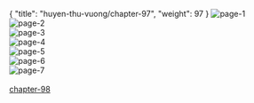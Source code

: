 { "title": "huyen-thu-vuong/chapter-97", "weight": 97 }
<img src="huyen-thu-vuong_0097_01-79981559ea11d1fa47e8109deb995212.webp" alt="page-1" origin="https://3.bp.blogspot.com/-_Xau5-f29iY/V1VVccyXJKI/AAAAAAAHdaQ/H3DDV7_kTnY/s0/Huyen-Thu-Vuong-Chapter-97-P-2.jpg"><br/>
<img src="huyen-thu-vuong_0097_02-61b4161d338ba9688587aaec9ce7790f.webp" alt="page-2" origin="https://3.bp.blogspot.com/-H88_Fw6JX1Q/V1VVdnrWKZI/AAAAAAAHdaY/r4kVsL48LYg/s0/Huyen-Thu-Vuong-Chapter-97-P-3.jpg"><br/>
<img src="huyen-thu-vuong_0097_03-976c6c0f0051418e32c2d047617b6135.webp" alt="page-3" origin="https://3.bp.blogspot.com/-SKfUgbcoGAQ/V1VVe9cYYPI/AAAAAAAHdag/sbgzBg48Ctw/s0/Huyen-Thu-Vuong-Chapter-97-P-4.jpg"><br/>
<img src="huyen-thu-vuong_0097_04-a72bd2224f27de7a74e0e440cb0d7bdf.webp" alt="page-4" origin="https://3.bp.blogspot.com/-_QHwxYxwQdw/V1VVfwPwDpI/AAAAAAAHdao/Cnl3hfkmr5o/s0/Huyen-Thu-Vuong-Chapter-97-P-5.jpg"><br/>
<img src="huyen-thu-vuong_0097_05-89d1cc3bd7efb41664dba6db0f136605.webp" alt="page-5" origin="https://3.bp.blogspot.com/-FjW1elG5fBc/V1VVhNQZ70I/AAAAAAAHdaw/yNdWkYg4Oj4/s0/Huyen-Thu-Vuong-Chapter-97-P-6.jpg"><br/>
<img src="huyen-thu-vuong_0097_06-88d6dccc56aa551fd654b75ebfa0aa8b.webp" alt="page-6" origin="https://3.bp.blogspot.com/-sXjY5pqZo7k/V1VViP0wjgI/AAAAAAAHda4/qsOiYT82joE/s0/Huyen-Thu-Vuong-Chapter-97-P-7.jpg"><br/>
<img src="huyen-thu-vuong_0097_07-27a2ce5989027ad44bf9eb5d2279fa7c.webp" alt="page-7" origin="https://3.bp.blogspot.com/-dJUlxcGzjKM/V1VVjB2G5iI/AAAAAAAHdbA/5vXj8D9jtlI/s0/Huyen-Thu-Vuong-Chapter-97-P-8.jpg"><br/>
<br/><a class="nextchap" href="/huyen-thu-vuong/chapter-98">chapter-98</a>
